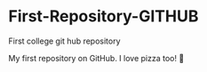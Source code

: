 # First-Repository-GITHUB
First college git hub repository

My first repository on GitHub.
I love pizza too! :pizza:
